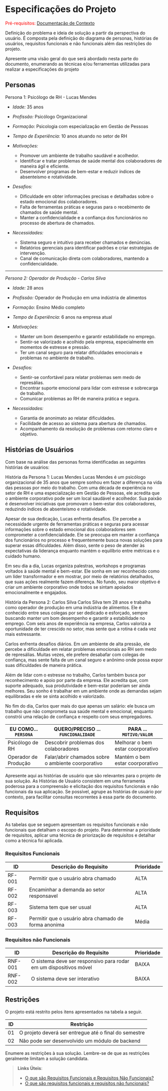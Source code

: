 # Especificações do Projeto

<span style="color:red">Pré-requisitos: <a href="01-Documentação de Contexto.md"> Documentação de Contexto</a></span>

Definição do problema e ideia de solução a partir da perspectiva do usuário. É composta pela definição do  diagrama de personas, histórias de usuários, requisitos funcionais e não funcionais além das restrições do projeto.

Apresente uma visão geral do que será abordado nesta parte do documento, enumerando as técnicas e/ou ferramentas utilizadas para realizar a especificações do projeto

## Personas
 Persona 1: Psicólogo de RH - Lucas Mendes 
- *Idade:* 35 anos  
- *Profissão:* Psicólogo Organizacional  
- *Formação:* Psicologia com especialização em Gestão de Pessoas  
- *Tempo de Experiência:* 10 anos atuando no setor de RH  
- *Motivações:*  
  - Promover um ambiente de trabalho saudável e acolhedor.  
  - Identificar e tratar problemas de saúde mental dos colaboradores de maneira ágil e eficiente.  
  - Desenvolver programas de bem-estar e reduzir índices de absenteísmo e rotatividade.  

- *Desafios:*  
  - Dificuldade em obter informações precisas e detalhadas sobre o estado emocional dos colaboradores.  
  - Falta de ferramentas práticas e seguras para o recebimento de chamados de saúde mental.  
  - Manter a confidencialidade e a confiança dos funcionários no processo de abertura de chamados.  

- *Necessidades:*  
  - Sistema seguro e intuitivo para receber chamados e denúncias.  
  - Relatórios gerenciais para identificar padrões e criar estratégias de intervenção.  
  - Canal de comunicação direta com colaboradores, mantendo a confidencialidade.  

-----

*Persona 2: Operador de Produção - Carlos Silva*  
- *Idade:* 28 anos  
- *Profissão:* Operador de Produção em uma indústria de alimentos  
- *Formação:* Ensino Médio completo  
- *Tempo de Experiência:* 6 anos na empresa atual  
- *Motivações:*  
  - Manter um bom desempenho e garantir estabilidade no emprego.  
  - Sentir-se valorizado e acolhido pela empresa, especialmente em momentos de estresse e pressão.  
  - Ter um canal seguro para relatar dificuldades emocionais e problemas no ambiente de trabalho.  

- *Desafios:*  
  - Sentir-se confortável para relatar problemas sem medo de represálias.  
  - Encontrar suporte emocional para lidar com estresse e sobrecarga de trabalho.  
  - Comunicar problemas ao RH de maneira prática e segura.  

- *Necessidades:*  
  - Garantia de anonimato ao relatar dificuldades.  
  - Facilidade de acesso ao sistema para abertura de chamados.  
  - Acompanhamento da resolução de problemas com retorno claro e objetivo.  


## Histórias de Usuários

Com base na análise das personas forma identificadas as seguintes histórias de usuários:

História da Persona 1: Lucas Mendes
Lucas Mendes é um psicólogo organizacional de 35 anos que sempre sonhou em fazer a diferença na vida das pessoas por meio do trabalho. Com uma década de experiência no setor de RH e uma especialização em Gestão de Pessoas, ele acredita que o ambiente corporativo pode ser um local saudável e acolhedor. Sua paixão é desenvolver iniciativas que promovam o bem-estar dos colaboradores, reduzindo índices de absenteísmo e rotatividade.

Apesar de sua dedicação, Lucas enfrenta desafios. Ele percebe a necessidade urgente de ferramentas práticas e seguras para acessar informações sobre o estado emocional dos colaboradores sem comprometer a confidencialidade. Ele se preocupa em manter a confiança dos funcionários no processo e frequentemente busca novas soluções para superar essas dificuldades. Além disso, sente o peso de atender às expectativas da liderança enquanto mantém o equilíbrio entre métricas e o cuidado humano.

Em seu dia a dia, Lucas organiza palestras, workshops e programas voltados à saúde mental e bem-estar. Ele sonha em ser reconhecido como um líder transformador e em mostrar, por meio de relatórios detalhados, que suas ações realmente fazem diferença. No fundo, seu maior objetivo é criar um ambiente corporativo onde todos se sintam apoiados emocionalmente e engajados.

História da Persona 2: Carlos Silva
Carlos Silva tem 28 anos e trabalha como operador de produção em uma indústria de alimentos. Ele é conhecido entre seus colegas por ser dedicado e esforçado, sempre buscando manter um bom desempenho e garantir a estabilidade no emprego. Com seis anos de experiência na empresa, Carlos valoriza a oportunidade de ter crescido no setor, mas sente que a rotina é cada vez mais estressante.

Carlos enfrenta desafios diários. Em um ambiente de alta pressão, ele percebe a dificuldade em relatar problemas emocionais ao RH sem medo de represálias. Muitas vezes, ele prefere desabafar com colegas de confiança, mas sente falta de um canal seguro e anônimo onde possa expor suas dificuldades de maneira prática.

Além de lidar com o estresse no trabalho, Carlos também busca por reconhecimento e apoio por parte da empresa. Ele acredita que, com suporte adequado, sua produtividade e bem-estar poderiam ser ainda melhores. Seu sonho é trabalhar em um ambiente onde as demandas sejam equilibradas e ele se sinta acolhido e valorizado.

No fim do dia, Carlos quer mais do que apenas um salário: ele busca um trabalho que não comprometa sua saúde mental e emocional, enquanto constrói uma relação de confiança e respeito com seus empregadores.

|EU COMO... `PERSONA`| QUERO/PRECISO ... `FUNCIONALIDADE` |PARA ... `MOTIVO/VALOR`                 |
|--------------------|------------------------------------|----------------------------------------|
|Psicólogo de RH  | Descobrir problemas dos colaboradores         | Melhorar o bem estar coorporativo          |
|Operador de Produção  | Falar/abrir chamados sobre o ambiente coorporativo  | Mantém o bem estar coorporativo |

Apresente aqui as histórias de usuário que são relevantes para o projeto de sua solução. As Histórias de Usuário consistem em uma ferramenta poderosa para a compreensão e elicitação dos requisitos funcionais e não funcionais da sua aplicação. Se possível, agrupe as histórias de usuário por contexto, para facilitar consultas recorrentes à essa parte do documento.


## Requisitos

As tabelas que se seguem apresentam os requisitos funcionais e não funcionais que detalham o escopo do projeto. Para determinar a prioridade de requisitos, aplicar uma técnica de priorização de requisitos e detalhar como a técnica foi aplicada.

### Requisitos Funcionais

|ID    | Descrição do Requisito  | Prioridade |
|------|-----------------------------------------|----|
|RF-001| Permitir que o usuário abra chamado | ALTA | 
|RF-002| Encaminhar a demanda ao setor responsavel  | ALTA |
|RF-003| Sistema tem que ser usual  | ALTA |
|RF-003| Permitir que o usuário abra chamado de forma anonima  | Média |

### Requisitos não Funcionais

|ID     | Descrição do Requisito  |Prioridade |
|-------|-------------------------|----|
|RNF-001| O sistema deve ser responsivo para rodar em um dispositivos móvel | BAIXA | 
|RNF-002| O sistema deve ser interativo  | BAIXA | 


## Restrições

O projeto está restrito pelos itens apresentados na tabela a seguir.

|ID| Restrição                                             |
|--|-------------------------------------------------------|
|01| O projeto deverá ser entregue até o final do semestre |
|02| Não pode ser desenvolvido um módulo de backend        |

Enumere as restrições à sua solução. Lembre-se de que as restrições geralmente limitam a solução candidata.

> **Links Úteis**:
> - [O que são Requisitos Funcionais e Requisitos Não Funcionais?](https://codificar.com.br/requisitos-funcionais-nao-funcionais/)
> - [O que são requisitos funcionais e requisitos não funcionais?](https://analisederequisitos.com.br/requisitos-funcionais-e-requisitos-nao-funcionais-o-que-sao/)
